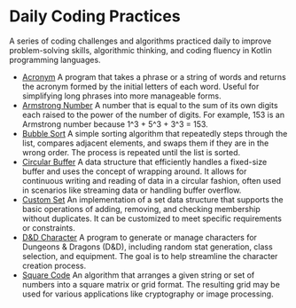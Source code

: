 # Daily Coding Practices

A series of coding challenges and algorithms practiced daily to improve problem-solving skills, algorithmic thinking, and coding fluency in Kotlin programming languages.

- [Acronym](https://exercism.org/tracks/kotlin/exercises/acronym)
  A program that takes a phrase or a string of words and returns the acronym formed by the initial letters of each word. Useful for simplifying long phrases into more manageable forms.
- [Armstrong Number](https://exercism.org/tracks/kotlin/exercises/armstrong-numbers) 
  A number that is equal to the sum of its own digits each raised to the power of the number of digits. For example, 153 is an Armstrong number because 1^3 + 5^3 + 3^3 = 153.
- [Bubble Sort]() 
   A simple sorting algorithm that repeatedly steps through the list, compares adjacent elements, and swaps them if they are in the wrong order. The process is repeated until the list is sorted.
- [Circular Buffer](https://exercism.org/tracks/kotlin/exercises/circular-buffer)
  A data structure that efficiently handles a fixed-size buffer and uses the concept of wrapping around. It allows for continuous writing and reading of data in a circular fashion, often used in scenarios like streaming data or handling buffer overflow.
- [Custom Set](https://exercism.org/tracks/kotlin/exercises/custom-set)
  An implementation of a set data structure that supports the basic operations of adding, removing, and checking membership without duplicates. It can be customized to meet specific requirements or constraints.
- [D&D Character](https://exercism.org/tracks/kotlin/exercises/dnd-character)
  A program to generate or manage characters for Dungeons & Dragons (D&D), including random stat generation, class selection, and equipment. The goal is to help streamline the character creation process.
- [Square Code](https://exercism.org/tracks/kotlin/exercises/crypto-square)
  An algorithm that arranges a given string or set of numbers into a square matrix or grid format. The resulting grid may be used for various applications like cryptography or image processing.